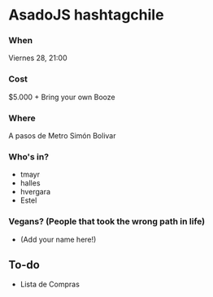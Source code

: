 # AsadoJS hashtagchile

### When

Viernes 28, 21:00

### Cost

$5.000 + Bring your own Booze

### Where

A pasos de Metro Simón Bolivar

### Who's in?
- tmayr
- halles
- hvergara
- Estel

### Vegans? (People that took the wrong path in life)
- (Add your name here!)

## To-do

+ Lista de Compras
